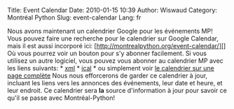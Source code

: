 Title: Event Calendar
Date: 2010-01-15 10:39
Author: Wiswaud
Category: Montréal Python
Slug: event-calendar
Lang: fr

Nous avons maintenant un calendrier Google pour les événements MP! Vous
pouvez faire une recherche pour le calendrier sur Google Calendar, mais
il est aussi incorporé ici:
[http://montrealpython.org/event-calendar/][] Où vous pourrez voir un
bouton pour s'y abonner facilement. Si vous utilisez un autre logiciel,
vous pouvez vous abonner au calendrier MP avec les liens suivants: \*
[xml][] \* [ical][] \* ou simplement voir [le calendrier sur une page
complète][] Nous nous efforcerons de garder ce calendrier à jour,
incluant les liens vers les annonces des événements, leur date et heure,
et leur endroit. Ce calendrier sera **la** source d'information à jour
pour savoir ce qu'il se passe avec Montréal-Python!

  [http://montrealpython.org/event-calendar/]: http://montrealpython.org/event-calendar/
  [xml]: http://www.google.com/calendar/feeds/gi8ik3ig0td2p4gpmspda7dnbc%40group.calendar.google.com/public/basic
  [ical]: http://www.google.com/calendar/ical/gi8ik3ig0td2p4gpmspda7dnbc%40group.calendar.google.com/public/basic.ics
  [le calendrier sur une page complète]: http://www.google.com/calendar/embed?src=gi8ik3ig0td2p4gpmspda7dnbc%40group.calendar.google.com&ctz=America/Montreal

